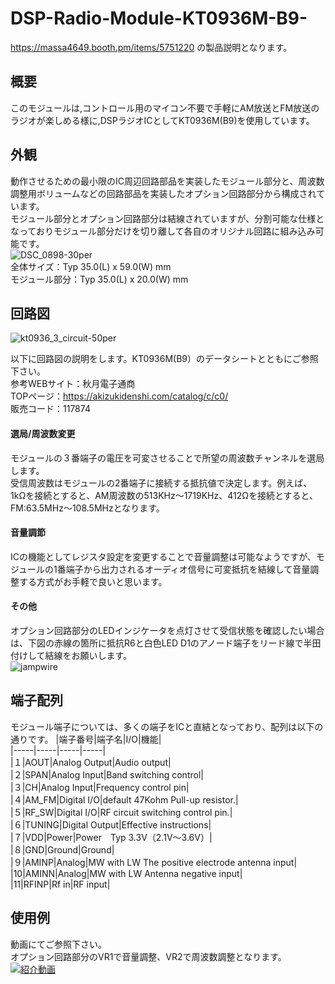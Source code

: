 # DSP-Radio-Module-KT0936M-B9-
https://massa4649.booth.pm/items/5751220 の製品説明となります。  

## 概要  
このモジュールは,コントロール用のマイコン不要で手軽にAM放送とFM放送のラジオが楽しめる様に,DSPラジオICとしてKT0936M(B9)を使用しています。  

## 外観  
動作させるための最小限のIC周辺回路部品を実装したモジュール部分と、周波数調整用ボリュームなどの回路部品を実装したオプション回路部分から構成されています。  
モジュール部分とオプション回路部分は結線されていますが、分割可能な仕様となっておりモジュール部分だけを切り離して各自のオリジナル回路に組み込み可能です。  
![DSC_0898-30per](https://github.com/user-attachments/assets/e041a882-cf47-4a82-98d3-5dfec1a336d6)  
全体サイズ：Typ 35.0(L) x 59.0(W) mm  
モジュール部分：Typ 35.0(L) x 20.0(W) mm  

## 回路図  
![kt0936_3_circuit-50per](https://github.com/user-attachments/assets/3e9e724c-bf9f-4328-a693-0c28450533a1)  

以下に回路図の説明をします。KT0936M(B9）のデータシートとともにご参照下さい。  
参考WEBサイト：秋月電子通商  
TOPページ：https://akizukidenshi.com/catalog/c/c0/  
販売コード：117874  

#### 選局/周波数変更  
モジュールの３番端子の電圧を可変させることで所望の周波数チャンネルを選局します。  
受信周波数はモジュールの2番端子に接続する抵抗値で決定します。例えば、1kΩを接続とすると、AM周波数の513KHz～1719KHz、412Ωを接続とすると、FM:63.5MHz～108.5MHzとなります。

#### 音量調節  
ICの機能としてレジスタ設定を変更することで音量調整は可能なようですが、モジュールの1番端子から出力されるオーディオ信号に可変抵抗を結線して音量調整する方式がお手軽で良いと思います。  

#### その他  
オプション回路部分のLEDインジケータを点灯させて受信状態を確認したい場合は、下図の赤線の箇所に抵抗R6と白色LED D1のアノード端子をリード線で半田付けして結線をお願いします。  
![jampwire](https://github.com/user-attachments/assets/e48b2e63-1d04-4f28-a70c-d0d1a0bdd69c)  

## 端子配列  
モジュール端子については、多くの端子をICと直結となっており、配列は以下の通りです。
|端子番号|端子名|I/O|機能|  
|-----|-----|-----|-----|  
|１|AOUT|Analog Output|Audio output|  
|２|SPAN|Analog Input|Band switching control|  
|３|CH|Analog Input|Frequency control pin|  
|４|AM_FM|Digital I/O|default 47Kohm Pull-up resistor.|  
|５|RF_SW|Digital I/O|RF circuit switching control pin.|  
|６|TUNING|Digital Output|Effective instructions|  
|７|VDD|Power|Power　Typ 3.3V（2.1V～3.6V）|  
|８|GND|Ground|Ground|  
|９|AMINP|Analog|MW with LW The positive electrode antenna input|  
|10|AMINN|Analog|MW with LW Antenna negative input|  
|11|RFINP|Rf in|RF input|  

## 使用例  
動画にてご参照下さい。  
オプション回路部分のVR1で音量調整、VR2で周波数調整となります。  
[![紹介動画]()](https://youtu.be/TwNbtVV50xo)  
